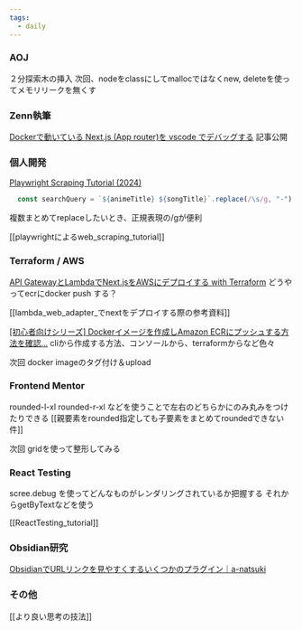 ```yaml
---
tags:
  - daily
---
```

### AOJ
２分探索木の挿入
次回、nodeをclassにしてmallocではなくnew, deleteを使ってメモリリークを無くす

### Zenn執筆
[Dockerで動いている Next.js (App router)を vscode でデバッグする](https://zenn.dev/miroscular/articles/3d2ac64cb878b8)
記事公開

### 個人開発
[Playwright Scraping Tutorial (2024)](https://oxylabs.io/blog/playwright-web-scraping)

```ts
  const searchQuery = `${animeTitle} ${songTitle}`.replace(/\s/g, "-");
```

複数まとめてreplaceしたいとき、正規表現の/gが便利

[[playwrightによるweb_scraping_tutorial]]


### Terraform / AWS
[API GatewayとLambdaでNext.jsをAWSにデプロイする with Terraform](https://zenn.dev/yamakenji24/articles/deploy-nextjs-with-aws)
どうやってecrにdocker push する？

[[lambda_web_adapter_でnextをデプロイする際の参考資料]]

[\[初心者向けシリーズ\] Dockerイメージを作成しAmazon ECRにプッシュする方法を確認...](https://dev.classmethod.jp/articles/beginner-series-to-check-how-t-create-docker-image-and-push-to-amazon-ecr/)
cliから作成する方法、コンソールから、terraformからなど色々

次回 docker imageのタグ付け＆upload

### Frontend Mentor
rounded-l-xl rounded-r-xl などを使うことで左右のどちらかにのみ丸みをつけたりできる
[[親要素をrounded指定しても子要素をまとめてroundedできない件]]

次回 gridを使って整形してみる

### React Testing
scree.debug
を使ってどんなものがレンダリングされているか把握する
それからgetByTextなどを使う

[[ReactTesting_tutorial]]
### Obsidian研究
[ObsidianでURLリンクを見やすくするいくつかのプラグイン｜a-natsuki](https://note.com/natsuki_ass/n/n434e02505257)

### その他
[[より良い思考の技法]]
